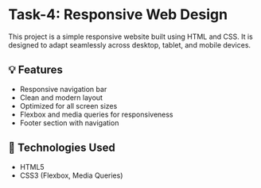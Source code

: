 # Task-4: Responsive Web Design

This project is a simple responsive website built using HTML and CSS. It is designed to adapt seamlessly across desktop, tablet, and mobile devices.

## 💡 Features

- Responsive navigation bar
- Clean and modern layout
- Optimized for all screen sizes
- Flexbox and media queries for responsiveness
- Footer section with navigation

## 📁 Technologies Used

- HTML5
- CSS3 (Flexbox, Media Queries)

 
